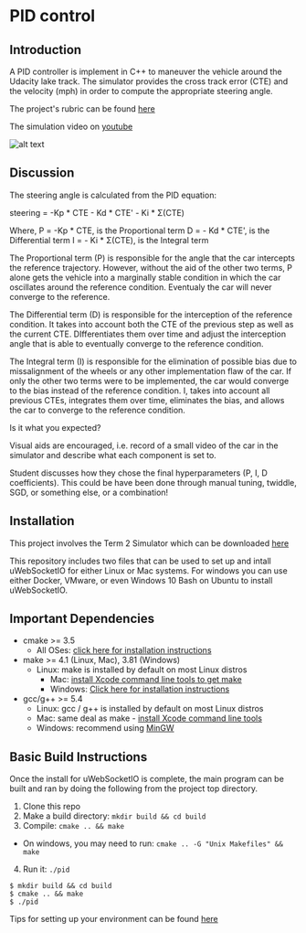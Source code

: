 # PID control

## Introduction

A PID controller is implement in C++ to maneuver the vehicle around the Udacity lake track. The simulator provides the cross track error (CTE) and the velocity (mph) in order to compute the appropriate steering angle.

The project's rubric can be found [here](https://review.udacity.com/#!/rubrics/824/view)

The simulation video on [youtube]()

[//]: # (Image References)
[image1]: ./images/.png "PID"

![alt text][image1]

## Discussion

The steering angle is calculated from the PID equation:

steering = -Kp * CTE - Kd * CTE' - Ki * Σ(CTE)

Where,
P = -Kp * CTE, is the Proportional term
D = - Kd * CTE', is the Differential term
I = - Ki * Σ(CTE), is the Integral term

The Proportional term (P) is responsible for the angle that the car intercepts the reference trajectory. However, without the aid of the other two terms, P alone gets the vehicle into a marginally stable condition in which the car oscillates around the reference condition. Eventualy the car will never converge to the reference.

The Differential term (D) is responsible for the interception of the reference condition. It takes into account both the CTE of the previous step as well as the current CTE. DIfferentiates them over time and adjust the interception angle that is able to eventually converge to the reference condition.

The Integral term (I) is responsible for the elimination of possible bias due to missalignment of the wheels or any other implementation flaw of the car. If only the other two terms were to be implemented, the car would converge to the bias instead of the reference condition. I, takes into account all previous CTEs, integrates them over time, eliminates the bias, and allows the car to converge to the reference condition.

Is it what you expected?

Visual aids are encouraged, i.e. record of a small video of the car in the simulator and describe what each component is set to.

Student discusses how they chose the final hyperparameters (P, I, D coefficients). This could be have been done through manual tuning, twiddle, SGD, or something else, or a combination!

## Installation
This project involves the Term 2 Simulator which can be downloaded [here](https://github.com/udacity/self-driving-car-sim/releases)

This repository includes two files that can be used to set up and intall uWebSocketIO for either Linux or Mac systems. For windows you can use either Docker, VMware, or even Windows 10 Bash on Ubuntu to install uWebSocketIO.

## Important Dependencies

* cmake >= 3.5
    * All OSes: [click here for installation instructions](https://cmake.org/install/)
* make >= 4.1 (Linux, Mac), 3.81 (Windows)
    * Linux: make is installed by default on most Linux distros
      * Mac: [install Xcode command line tools to get make](https://developer.apple.com/xcode/features/)
      * Windows: [Click here for installation instructions](http://gnuwin32.sourceforge.net/packages/make.htm)
* gcc/g++ >= 5.4
    * Linux: gcc / g++ is installed by default on most Linux distros
    * Mac: same deal as make - [install Xcode command line tools](https://developer.apple.com/xcode/features/)
    * Windows: recommend using [MinGW](http://www.mingw.org/)

## Basic Build Instructions

Once the install for uWebSocketIO is complete, the main program can be built and ran by doing the following from the project top directory.

1. Clone this repo
2. Make a build directory: `mkdir build && cd build`
3. Compile: `cmake .. && make`
* On windows, you may need to run: `cmake .. -G "Unix Makefiles" && make`
4. Run it: `./pid`

```
$ mkdir build && cd build
$ cmake .. && make
$ ./pid
```

Tips for setting up your environment can be found [here](https://classroom.udacity.com/nanodegrees/nd013/parts/40f38239-66b6-46ec-ae68-03afd8a601c8/modules/0949fca6-b379-42af-a919-ee50aa304e6a/lessons/f758c44c-5e40-4e01-93b5-1a82aa4e044f/concepts/23d376c7-0195-4276-bdf0-e02f1f3c665d)
